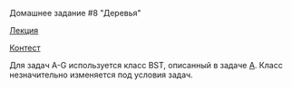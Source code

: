 Домашнее задание #8 "Деревья"

[Лекция](https://www.youtube.com/watch?v=lEJzqHgyels)

[Контест](https://contest.yandex.ru/contest/28069/problems/)

Для задач A-G используется класс BST, описанный в задаче [A](./a.py).
Класс незначительно изменяется под условия задач.